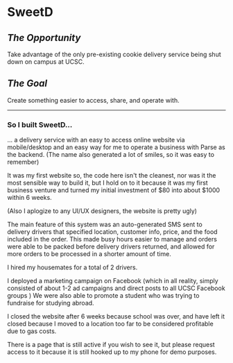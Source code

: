 # SweetD 


## *The Opportunity*

Take advantage of the only pre-existing cookie delivery service being shut down on campus at UCSC.

## *The Goal*

Create something easier to access, share, and operate with.

___

### So I built SweetD...

... a delivery service with an easy to access online website via mobile/desktop and an easy way for me to operate a business with Parse as the backend. (The name also generated a lot of smiles, so it was easy to remember)

It was my first website so, the code here isn't the cleanest, nor was it the most sensible way to build it, but I hold on to it because it was my first business venture and turned my initial investment of $80 into about $1000 within 6 weeks.

(Also I aplogize to any UI/UX designers, the website is pretty ugly)

The main feature of this system was an auto-generated SMS sent to delivery drivers that specified location, customer info, price, and the food included in the order. This made busy hours easier to manage and orders were able to be packed before delivery drivers returned, and allowed for more orders to be processed in a shorter amount of time.

I hired my housemates for a total of 2 drivers.

I deployed a marketing campaign on Facebook (which in all reality, simply consisted of about 1-2 ad campaigns and direct posts to all UCSC Facebook groups ) We were also able to promote a student who was trying to fundraise for studying abroad.


I closed the website after 6 weeks because school was over, and have left it closed because I moved to a location too far to be considered profitable due to gas costs.

There is a page that is still active if you wish to see it, but please request access to it because it is still hooked up to my phone for demo purposes.

